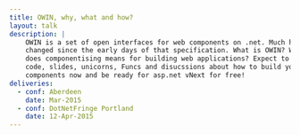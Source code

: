 ```yaml
---
title: OWIN, why, what and how?
layout: talk
description: |
    OWIN is a set of open interfaces for web components on .net. Much has
    changed since the early days of that specification. What is OWIN? What
    does componentising means for building web applications? Expect to see
    code, slides, unicorns, Funcs and disucssions about how to build your
    components now and be ready for asp.net vNext for free!
deliveries:
  - conf: Aberdeen
    date: Mar-2015
  - conf: DotNetFringe Portland
    date: 12-Apr-2015
---
```

